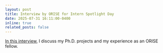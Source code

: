 ```yaml
---
layout: post
title: Interview by ORISE for Intern Spotlight Day
date: 2025-07-31 16:11:00-0400
inline: true
related_posts: false
---
```


[In this interview](https://www.instagram.com/reel/DMxjU-PMWRG/), I discuss my Ph.D. projects and my experience as an ORISE fellow.
